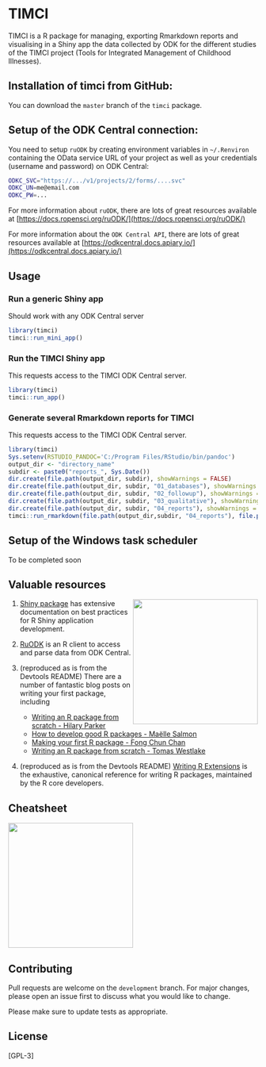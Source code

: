 # TIMCI

TIMCI is a R package for managing, exporting Rmarkdown reports and visualising in a Shiny app the data collected by ODK for the different studies of the TIMCI project (Tools for Integrated Management of Childhood Illnesses).

## Installation of timci from GitHub:
You can download the `master` branch of the `timci` package.

## Setup of the ODK Central connection:
You need to setup `ruODK` by creating environment variables in `~/.Renviron` containing the OData service URL of your project as well as your credentials (username and password) on ODK Central:
```bash
ODKC_SVC="https://.../v1/projects/2/forms/....svc"
ODKC_UN=me@email.com
ODKC_PW=...
```
For more information about `ruODK`, there are lots of great resources available at [https://docs.ropensci.org/ruODK/](https://docs.ropensci.org/ruODK/)

For more information about the `ODK Central API`, there are lots of great resources available at [https://odkcentral.docs.apiary.io/](https://odkcentral.docs.apiary.io/)

## Usage

### Run a generic Shiny app 
Should work with any ODK Central server
```R
library(timci)
timci::run_mini_app()
```
### Run the TIMCI Shiny app
This requests access to the TIMCI ODK Central server.
```R
library(timci)
timci::run_app()
```

### Generate several Rmarkdown reports for TIMCI
This requests access to the TIMCI ODK Central server.
```R
library(timci)
Sys.setenv(RSTUDIO_PANDOC='C:/Program Files/RStudio/bin/pandoc')
output_dir <- "directory_name"
subdir <- paste0("reports_", Sys.Date())
dir.create(file.path(output_dir, subdir), showWarnings = FALSE)
dir.create(file.path(output_dir, subdir, "01_databases"), showWarnings = FALSE)
dir.create(file.path(output_dir, subdir, "02_followup"), showWarnings = FALSE)
dir.create(file.path(output_dir, subdir, "03_qualitative"), showWarnings = FALSE)
dir.create(file.path(output_dir, subdir, "04_reports"), showWarnings = FALSE)
timci::run_rmarkdown(file.path(output_dir,subdir, "04_reports"), file.path(output_dir, subdir, "participants.zip"), file.path(output_dir, subdir, "01_databases"), file.path(output_dir, subdir, "02_followup"), file.path(output_dir, subdir, "03_qualitative")
```
## Setup of the Windows task scheduler
To be completed soon

## Valuable resources

<a href="https://shiny.rstudio.com/articles/"><img src="http://r-pkgs.org/images/cover.png" height="252" align = "right"/></a>

1. [Shiny package](https://shiny.rstudio.com/articles/) has extensive documentation on best practices for R Shiny application development.

2. [RuODK](https://docs.ropensci.org/ruODK/) is an R client to access and parse data from ODK Central.

3. (reproduced as is from the Devtools README) There are a number of fantastic blog posts on writing your first package, including
   - [Writing an R package from scratch - Hilary Parker](https://hilaryparker.com/2014/04/29/writing-an-r-package-from-scratch/)
   - [How to develop good R packages - Maëlle Salmon](http://www.masalmon.eu/2017/12/11/goodrpackages/)
   - [Making your first R package - Fong Chun Chan](http://tinyheero.github.io/jekyll/update/2015/07/26/making-your-first-R-package.html)
   - [Writing an R package from scratch - Tomas Westlake](https://r-mageddon.netlify.com/post/writing-an-r-package-from-scratch/)

4. (reproduced as is from the Devtools README) [Writing R Extensions](https://cran.r-project.org/doc/manuals/r-release/R-exts.html) is
   the exhaustive, canonical reference for writing R packages, maintained by the R core developers.

## Cheatsheet
<a href="https://rawgit.com/rstudio/cheatsheets/master/package-development.pdf"><img src="https://raw.githubusercontent.com/batpigandme/cheatsheets/1c942c36846559b3e8efbd40d023bc351aeed6ba/pngs/thumbnails/package-development-thumbs.png" height="252"/></a>

## Contributing
Pull requests are welcome on the `development` branch. For major changes, please open an issue first to discuss what you would like to change.

Please make sure to update tests as appropriate.

## License
[GPL-3]

